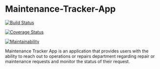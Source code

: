 # Maintenance-Tracker-App

[![Build Status](https://travis-ci.org/antokish/Maintenance-Tracker.svg?branch=develop)](https://travis-ci.org/antokish/Maintenance-Tracker)

[![Coverage Status](https://coveralls.io/repos/github/antokish/Maintenance-Tracker/badge.svg?branch=develop)](https://coveralls.io/github/antokish/Maintenance-Tracker?branch=develop)

[![Maintainability](https://api.codeclimate.com/v1/badges/3207fbc22c5caa85b65f/maintainability)](https://codeclimate.com/github/antokish/Maintenance-Tracker/maintainability)

Maintenance Tracker App is an application that provides users with the ability to reach out to operations or repairs department regarding repair or maintenance requests and monitor the status of their request.

